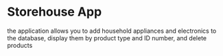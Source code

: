 # Storehouse App

the application allows you to add household appliances and electronics to the database, 
display them by product type and ID number, and delete products